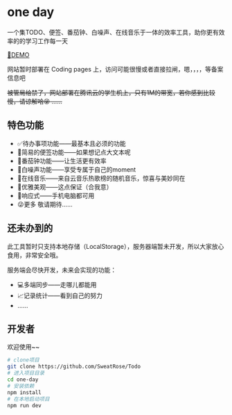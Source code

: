 # one day



一个集TODO、便签、番茄钟、白噪声、在线音乐于一体的效率工具，助你更有效率的的学习工作每一天

[:chestnut:DEMO](https://todo.ikevin.top/#/)

网站暂时部署在 Coding pages 上，访问可能很慢或者直接拉闸，嗯，，，，等备案信息吧

~~被管局给禁了，网站部署在腾讯云的学生机上，只有1M的带宽，若你感到比较慢，请谅解哈:stuck_out_tongue_closed_eyes: ……~~

## 特色功能

- :white_check_mark:待办事项功能——最基本且必须的功能
- :pencil:简易的便签功能——如果想记点大文本呢
- :tomato:番茄钟功能——让生活更有效率
- :musical_score:白噪声功能——享受专属于自己的moment
- :musical_note:在线音乐——来自云音乐热歌榜的随机音乐，惊喜与美妙同在
- 💎优雅美观——这点保证（合我意）
- :iphone:响应式——手机电脑都可用
- :stuck_out_tongue_winking_eye:更多 敬请期待……

## 还未办到的

此工具暂时只支持本地存储（LocalStorage），服务器端暂未开发，所以大家放心食用，非常安全哦。

服务端会尽快开发，未来会实现的功能：

- :computer:多端同步——走哪儿都能用
- :chart_with_upwards_trend:记录统计——看到自己的努力
- ……

## 开发者

欢迎使用~~

```bash
# clone项目
git clone https://github.com/SweatRose/Todo
# 进入项目目录
cd one-day
# 安装依赖
npm install
# 在本地启动项目
npm run dev
```


